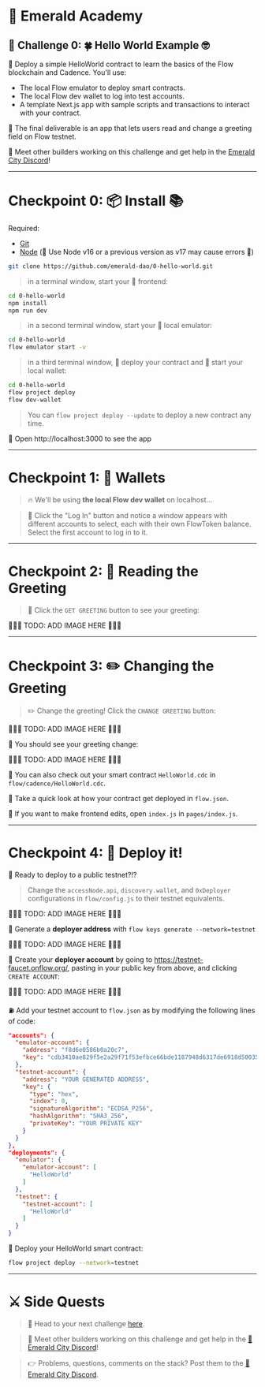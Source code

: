 # 💎 Emerald Academy

## 🚩 Challenge 0: 🍀 Hello World Example 🤓

🎫 Deploy a simple HelloWorld contract to learn the basics of the Flow blockchain and Cadence. You'll use:
- The local Flow emulator to deploy smart contracts. 
- The local Flow dev wallet to log into test accounts.
- A template Next.js app with sample scripts and transactions to interact with your contract.

🌟 The final deliverable is an app that lets users read and change a greeting field on Flow testnet.

💬 Meet other builders working on this challenge and get help in the [Emerald City Discord](https://discord.gg/emeraldcity)!

---

# Checkpoint 0: 📦 Install 📚

Required: 
* [Git](https://git-scm.com/downloads)
* [Node](https://nodejs.org/dist/latest-v16.x/)  (🧨 Use Node v16 or a previous version as v17 may cause errors 🧨)

```sh
git clone https://github.com/emerald-dao/0-hello-world.git
```

> in a terminal window, start your 📱 frontend:

```sh
cd 0-hello-world
npm install
npm run dev
```

> in a second terminal window, start your 👷‍ local emulator:

```bash
cd 0-hello-world
flow emulator start -v
```

> in a third terminal window, 💾 deploy your contract and 💸 start your local wallet:

```bash
cd 0-hello-world
flow project deploy
flow dev-wallet
```

> You can `flow project deploy --update` to deploy a new contract any time.

📱 Open http://localhost:3000 to see the app

---

# Checkpoint 1: 👛 Wallets

> 🔥 We'll be using **the local Flow dev wallet** on localhost...

> 👛 Click the "Log In" button and notice a window appears with different accounts to select, each with their own FlowToken balance. Select the first account to log in to it.

---

# Checkpoint 2: 📘 Reading the Greeting 

> 👀 Click the `GET GREETING` button to see your greeting:

🚨🚨🚨 TODO: ADD IMAGE HERE 🚨🚨🚨

---

# Checkpoint 3: ✏️ Changing the Greeting 

> ✏️ Change the greeting!  Click the `CHANGE GREETING` button:

🚨🚨🚨 TODO: ADD IMAGE HERE 🚨🚨🚨

👀 You should see your greeting change:

🚨🚨🚨 TODO: ADD IMAGE HERE 🚨🚨🚨

🔏 You can also check out your smart contract `HelloWorld.cdc` in `flow/cadence/HelloWorld.cdc`.

💼 Take a quick look at how your contract get deployed in `flow.json`.

📝 If you want to make frontend edits, open `index.js` in `pages/index.js`.

---

# Checkpoint 4: 💾 Deploy it!

📔 Ready to deploy to a public testnet?!?

> Change the `accessNode.api`, `discovery.wallet`, and `0xDeployer` configurations in `flow/config.js` to their testnet equivalents.

🚨🚨🚨 TODO: ADD IMAGE HERE 🚨🚨🚨

🔐 Generate a **deployer address** with `flow keys generate --network=testnet`

🚨🚨🚨 TODO: ADD IMAGE HERE 🚨🚨🚨

👛 Create your **deployer account** by going to https://testnet-faucet.onflow.org/, pasting in your public key from above, and clicking `CREATE ACCOUNT`: 

🚨🚨🚨 TODO: ADD IMAGE HERE 🚨🚨🚨

⛽️ Add your testnet account to `flow.json` as by modifying the following lines of code:

```json
"accounts": {
  "emulator-account": {
    "address": "f8d6e0586b0a20c7",
    "key": "cdb3410ae829f5e2a29f71f53efbce66bde1187948d6317de6918d5003576ca7"
  },
  "testnet-account": {
    "address": "YOUR GENERATED ADDRESS",
    "key": {
      "type": "hex",
      "index": 0,
      "signatureAlgorithm": "ECDSA_P256",
      "hashAlgorithm": "SHA3_256",
      "privateKey": "YOUR PRIVATE KEY"
    }
  }
},
"deployments": {
  "emulator": {
    "emulator-account": [
      "HelloWorld"
    ]
  },
  "testnet": {
    "testnet-account": [
      "HelloWorld"
    ]
  }
}
```

🚀 Deploy your HelloWorld smart contract:

```sh
flow project deploy --network=testnet
```

---

# ⚔️ Side Quests

> 🏃 Head to your next challenge [here](https://github.com/emerald-dao/1-simple-nft).

> 💬 Meet other builders working on this challenge and get help in the [💎 Emerald City Discord](https://discord.gg/emeraldcity)!

> 👉 Problems, questions, comments on the stack? Post them to the [💎 Emerald City Discord](https://discord.gg/emeraldcity).